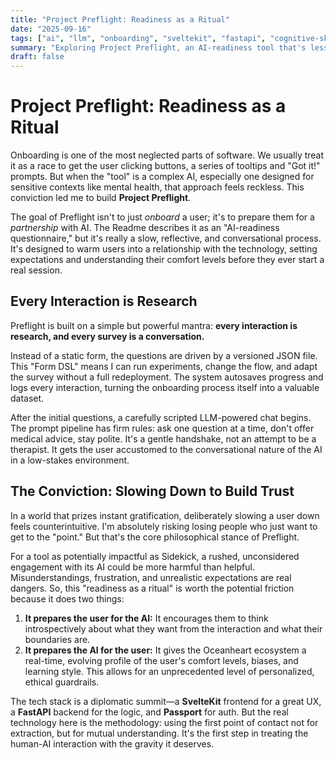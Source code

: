 ```yaml
---
title: "Project Preflight: Readiness as a Ritual"
date: "2025-09-16"
tags: ["ai", "llm", "onboarding", "sveltekit", "fastapi", "cognitive-skill:user-empathy"]
summary: "Exploring Project Preflight, an AI-readiness tool that's less about checking boxes and more about preparing for a partnership. Why slowing down the first interaction is key to building trust."
draft: false
---
```


# Project Preflight: Readiness as a Ritual

Onboarding is one of the most neglected parts of software. We usually treat it as a race to get the user clicking buttons, a series of tooltips and "Got it!" prompts. But when the "tool" is a complex AI, especially one designed for sensitive contexts like mental health, that approach feels reckless. This conviction led me to build **Project Preflight**.

The goal of Preflight isn't to just *onboard* a user; it's to prepare them for a *partnership* with AI. The Readme describes it as an "AI-readiness questionnaire," but it's really a slow, reflective, and conversational process. It's designed to warm users into a relationship with the technology, setting expectations and understanding their comfort levels before they ever start a real session.

## Every Interaction is Research

Preflight is built on a simple but powerful mantra: **every interaction is research, and every survey is a conversation.**

Instead of a static form, the questions are driven by a versioned JSON file. This "Form DSL" means I can run experiments, change the flow, and adapt the survey without a full redeployment. The system autosaves progress and logs every interaction, turning the onboarding process itself into a valuable dataset.

After the initial questions, a carefully scripted LLM-powered chat begins. The prompt pipeline has firm rules: ask one question at a time, don't offer medical advice, stay polite. It's a gentle handshake, not an attempt to be a therapist. It gets the user accustomed to the conversational nature of the AI in a low-stakes environment.

## The Conviction: Slowing Down to Build Trust

In a world that prizes instant gratification, deliberately slowing a user down feels counterintuitive. I'm absolutely risking losing people who just want to get to the "point." But that's the core philosophical stance of Preflight.

For a tool as potentially impactful as Sidekick, a rushed, unconsidered engagement with its AI could be more harmful than helpful. Misunderstandings, frustration, and unrealistic expectations are real dangers. So, this "readiness as a ritual" is worth the potential friction because it does two things:

1.  **It prepares the user for the AI:** It encourages them to think introspectively about what they want from the interaction and what their boundaries are.
2.  **It prepares the AI for the user:** It gives the Oceanheart ecosystem a real-time, evolving profile of the user's comfort levels, biases, and learning style. This allows for an unprecedented level of personalized, ethical guardrails.

The tech stack is a diplomatic summit—a **SvelteKit** frontend for a great UX, a **FastAPI** backend for the logic, and **Passport** for auth. But the real technology here is the methodology: using the first point of contact not for extraction, but for mutual understanding. It's the first step in treating the human-AI interaction with the gravity it deserves.